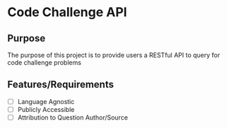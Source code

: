 # Code Challenge API

## Purpose

The purpose of this project is to provide users a RESTful API to query for code challenge problems

## Features/Requirements
- [ ] Language Agnostic
- [ ] Publicly Accessible
- [ ] Attribution to Question Author/Source
